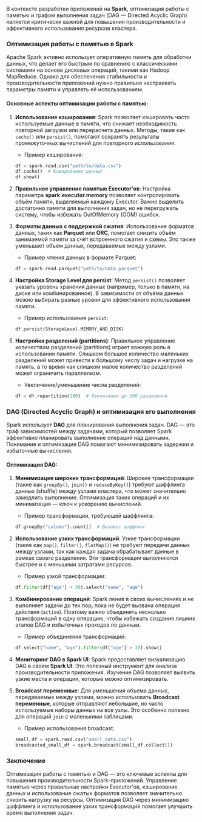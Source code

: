 В контексте разработки приложений на **Spark**, оптимизация работы с памятью и графом выполнения задач (DAG — Directed Acyclic Graph) является критически важной для повышения производительности и эффективного использования ресурсов кластера.

### Оптимизация работы с памятью в Spark
Apache Spark активно использует оперативную память для обработки данных, что делает его быстрым по сравнению с классическими системами на основе дисковых операций, такими как Hadoop MapReduce. Однако для обеспечения стабильности и производительности приложений нужно правильно настраивать параметры памяти и управлять её использованием.

#### Основные аспекты оптимизации работы с памятью:
1. **Использование кэширования**: Spark позволяет кэшировать часто используемые данные в памяти, что снижает необходимость повторной загрузки или перерасчета данных. Методы, такие как `cache()` или `persist()`, помогают сохранять результаты промежуточных вычислений для повторного использования.
   - Пример кэширования:
   ```python
   df = spark.read.csv("path/to/data.csv")
   df.cache()  # Кэширование данных
   df.show()
   ```

2. **Правильное управление памятью Executor'ов**: Настройка параметра **spark.executor.memory** позволяет контролировать объём памяти, выделяемый каждому Executor. Важно выделить достаточно памяти для выполнения задач, но не перегружать систему, чтобы избежать OutOfMemory (OOM) ошибок.

3. **Форматы данных с поддержкой сжатия**: Использование форматов данных, таких как **Parquet** или **ORC**, помогает снизить объём занимаемой памяти за счёт встроенного сжатия и схемы. Это также уменьшает объем данных, передаваемых между узлами.
   - Пример чтения данных в формате Parquet:
   ```python
   df = spark.read.parquet("path/to/data.parquet")
   ```

4. **Настройка **Storage Level** для persist**: Метод `persist()` позволяет указать уровень хранения данных (например, только в памяти, на диске или комбинированное). В зависимости от объёма данных можно выбирать разные уровни для эффективного использования памяти.
   - Пример использования `persist`:
   ```python
   df.persist(StorageLevel.MEMORY_AND_DISK)
   ```

5. **Настройка разделений (partitions)**: Правильное управление количеством разделений (partitions) играет важную роль в использовании памяти. Слишком большое количество маленьких разделений может привести к большому числу задач и нагрузке на память, в то время как слишком малое количество разделений может ограничить параллелизм.
   - Увеличение/уменьшение числа разделений:
   ```python
   df = df.repartition(100)  # Увеличение до 100 разделений
   ```

### DAG (Directed Acyclic Graph) и оптимизация его выполнения
Spark использует **DAG** для планирования выполнения задач. DAG — это граф зависимостей между задачами, который позволяет Spark эффективно планировать выполнение операций над данными. Понимание и оптимизация DAG помогают минимизировать задержки и избыточные вычисления.

#### Оптимизация DAG:
1. **Минимизация широких трансформаций**: Широкие трансформации (такие как `groupBy()`, `join()` и `reduceByKey()`) требуют шаффлинга данных (shuffle) между узлами кластера, что может значительно замедлить выполнение. Оптимизация таких операций и их минимизация — ключ к ускорению вычислений.
   - Пример трансформации, требующей шаффлинга:
   ```python
   df.groupBy("column").count()  # Вызовет шаффлинг
   ```

2. **Использование узких трансформаций**: Узкие трансформации (такие как `map()`, `filter()`, `flatMap()`) не требуют передачи данных между узлами, так как каждая задача обрабатывает данные в рамках своего разделения. Эти трансформации выполняются быстрее и с меньшими затратами ресурсов.
   - Пример узкой трансформации:
   ```python
   df.filter(df["age"] > 30).select("name", "age")
   ```

3. **Комбинирование операций**: Spark ленив в своих вычислениях и не выполняет задачи до тех пор, пока не будет вызвана операция действия (`action`). Поэтому важно объединять несколько трансформаций в одну операцию, чтобы избежать создания лишних этапов DAG и избыточных проходов по данным.
   - Пример объединения трансформаций:
   ```python
   df.select("name", "age").filter(df["age"] > 30).show()
   ```

4. **Мониторинг DAG в Spark UI**: Spark предоставляет визуализацию DAG в своем **Spark UI**. Это полезный инструмент для анализа производительности приложения. Изучение DAG позволяет выявить узкие места и операции, которые можно оптимизировать.

5. **Broadcast переменные**: Для уменьшения объема данных, передаваемых между узлами, можно использовать **Broadcast переменные**, которые отправляют небольшие, но часто используемые наборы данных на все узлы. Это особенно полезно для операций `join` с маленькими таблицами.
   - Пример использования broadcast:
   ```python
   small_df = spark.read.csv("small_data.csv")
   broadcasted_small_df = spark.broadcast(small_df.collect())
   ```

### Заключение
Оптимизация работы с памятью и DAG — это ключевые аспекты для повышения производительности Spark-приложений. Управление памятью через правильные настройки Executor'ов, кэширование данных и использование сжатых форматов позволяет значительно снизить нагрузку на ресурсы. Оптимизация DAG через минимизацию шаффлинга и использование узких трансформаций помогает улучшить время выполнения задач.